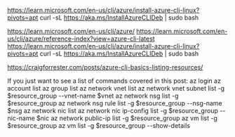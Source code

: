 https://learn.microsoft.com/en-us/cli/azure/install-azure-cli-linux?pivots=apt
curl -sL https://aka.ms/InstallAzureCLIDeb | sudo bash

https://learn.microsoft.com/en-us/cli/azure/
https://learn.microsoft.com/en-us/cli/azure/reference-index?view=azure-cli-latest
https://learn.microsoft.com/en-us/cli/azure/install-azure-cli-linux?pivots=apt
curl -sL https://aka.ms/InstallAzureCLIDeb | sudo bash

https://craigforrester.com/posts/azure-cli-basics-listing-resources/

If you just want to see a list of commands covered in this post:
az login
az account list
az group list
az network vnet list
az network vnet subnet list -g $resource_group --vnet-name $vnet
az network nsg list -g $resource_group
az network nsg rule list -g $resource_group --nsg-name $nsg
az network nic list
az network nic ip-config list -g $resource_group --nic-name $nic
az network public-ip list -g $resource_group
az vm list -g $resource_group
az vm list -g $resource_group --show-details